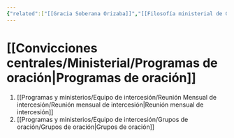 ```yaml
---
{"related":["[[Gracia Soberana Orizaba]]","[[Filosofía ministerial de Gracia Soberana Orizaba]]","[[07 Convicciones para la dirección de la Iglesia]]","[[La oración es el primer paso y el más importante para la edificación de la Iglesia]]"],"tags":["Ministerial/Principios","Intercesión","Ministerial/Intercesion"],"dg-publish":true,"permalink":"/convicciones-centrales/ministerial/programas-de-oracion/","dgPassFrontmatter":true}
---
```


# [[Convicciones centrales/Ministerial/Programas de oración\|Programas de oración]]

1. [[Programas y ministerios/Equipo de intercesión/Reunión Mensual de intercesión/Reunión mensual de intercesión\|Reunión mensual de intercesión]]
2. [[Programas y ministerios/Equipo de intercesión/Grupos de oración/Grupos de oración\|Grupos de oración]]

